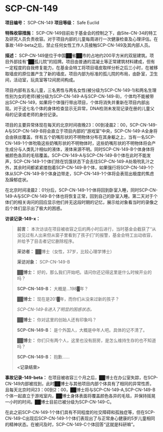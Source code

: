 # SCP-CN-149


**项目编号：** SCP-CN-149
**项目等级：** Safe Euclid

**特殊收容措施：** SCP-CN-149目前处于基金会的控制之下，由Site-CN-34的特工及研究人员负责收容。对于项目内部的儿童每周进行一次健康检查及心理评估。在事故-149-beta之后，禁止任何女性工作人员接触SCP-CN-149及其内部人员。

**描述：** SCP-CN-149是位于中国██省██市的占地约200平方米的双层建筑。项目外部挂有“██孤儿院”的招牌。项目由普通的混凝土等正常建筑材料建成，但有一定程度的自我修复能力，在基金会特工将项目墙皮取样分析之后三小时，在被移取墙皮的原位置产生了新的墙皮。项目内部为标准的孤儿院的布局，由卧室，卫生间，活动室，玩具室等12间房间构成。

项目内部有五名儿童，三名男性与两名女性(被分级为SCP-CN-149-1)和两名生理性别为女的老师(被分级为SCP-CN-149-A与SCP-CN-149-B)，个体均不能被带出SCP-CN-149，如果将个体强行带出项目，个体将消失并重新在项目内部出现。对于这七名个体的身体检查显示无异常，DNA检测未发现记录在册的儿童父母的记录或老师的身份记录。

项目的主要异常体现在每天的北京时间夜晚23：00到凌晨2：00，SCP-CN-149-A与SCP-CN-149-B将会直立于项目内部的“游戏室”中央，SCP-CN-149-A全身将会由铁丝覆盖，伴有五个奶嘴形状的不明物体分布在其身躯之上，当有一名SCP-CN-149-1个体吮吸这些奶嘴形状的不明物体时，这些奶嘴形状的不明物体将会产生成分与人类乳汁相似的液体，液体来源不明。同时SCP-CN-149-B个体身体将被颜色各异的毛毯覆盖。SCP-CN-149-A与SCP-CN-149-B个体在此时不能发声，SCP-CN-149-1个体们除在饥饿状态下会去往SCP-CN-149-A处吸吮乳汁之外，其余时间都紧紧搂抱着SCP-CN-149-B个体，如果强行将SCP-CN-149-1个体从SCP-CN-149-B个体身边带走，SCP-CN-149-1个体将会表现出极度的焦虑及躁郁症状。

在北京时间凌晨2：01分后，SCP-CN-149-1个体将回到卧室入睡，同时SCP-CN-149-A与SCP-CN-149-B个体也将恢复正常，回到自己的卧室入睡。第二天对于个体们的相关询问的回应显示他们并无这段时期的记忆，展示给对象看当时的录像之后个体们显示出了极大的困惑。

**访谈记录-149-x：** 


> **前言：** 本次访谈在项目被收容之后的两小时后进行，当时基金会截获了“从没见过有人出来但从窗子里看到了孩子们”的报警，基金会特工出动收容，并给予了目击者记忆删除程序。
> 
> **采访者：** ██博士（女性，37岁，比较心理学博士）
> 
> **采访对象：** SCP-CN-149-B
> 
> **██博士：** 好的，那么我们开始吧。请问你还记得这里是什么时候开业的吗？
> 
> **SCP-CN-149-B：** 大概是…198█年？
> 
> **██博士：** 现在是201█年，而你们从没来过新的孩子？
> 
> *SCP-CN-149-B进入了明显的困惑状态。* 
> 
> **██博士：** 你对这里的创始人还有印象吗？
> 
> **SCP-CN-149-B：** 是个外国人，大概是中年人吧。具体的记不清了。
> 
> **██博士：** 你们只有两个人，这里也没有厨房，是怎么维持生存的也不知道吗？
> 
> **SCP-CN-149-B：** 抱歉……
> 
> **<记录结束>** 
> 

**事故记录-149-beta：** 在项目被收容三个月之后，██博士在办公室失踪，在SCP-CN-149内部被找到，此时██博士与其他项目内部个体具有了相同的异常性质，且每天北京时间23：00到2：00，██博士将与SCP-CN-149-A,SCP-CN-149-B个体一起直立于游戏室内，██博士身体表面将覆盖颜色各异的毛毯，并保持摇晃一小时的时间。██博士目前已被分级为SCP-CN-149-C。

在此之前SCP-CN-149-1个体们具有不同程度的社交障碍和孤独症等，但在SCP-CN-149-C出现后SCP-CN-149-1个体们表现出了与正常身心健康的5岁儿童相同的精神状态。在被问及时，SCP-CN-149-C个体回答“这就是科研嘛”。


